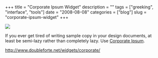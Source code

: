 +++
title = "Corporate Ipsum Widget"
description = ""
tags = ["greeking", "interface", "tools"]
date = "2008-08-08"
categories = ["blog"]
slug = "corporate-ipsum-widget"
+++



  <div class="notebook-screenshot"><a href="http://www.doubleforte.net/widgets/corporate/"><img src="http://media.konigi.com/bluga/wt489cbb2b8087d_0.jpg"/></a></div><p>If you ever get tired of writing sample copy in your design documents, at least be semi-lazy rather than completely lazy. Use <a href="http://www.doubleforte.net/widgets/corporate/">Corporate Ipsum</a>.</p>
    
  <a href="http://www.doubleforte.net/widgets/corporate/">http://www.doubleforte.net/widgets/corporate/</a>
